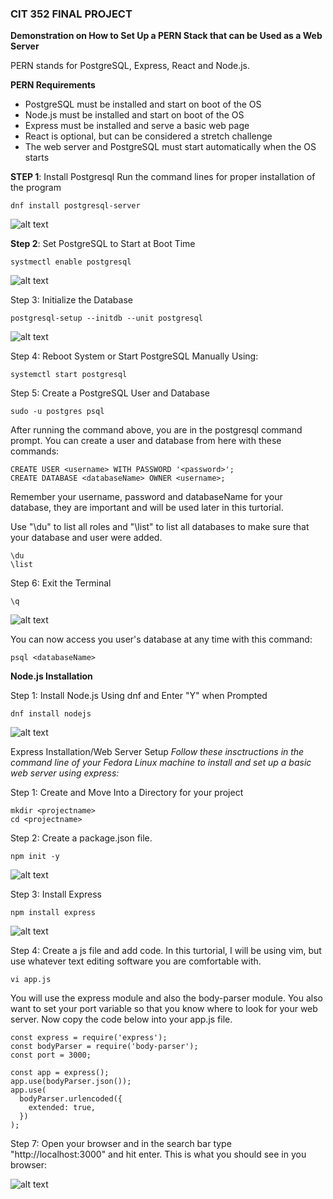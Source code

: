 ### CIT 352 FINAL PROJECT

**Demonstration on How to Set Up a PERN Stack that can be Used as a Web Server**

PERN stands for PostgreSQL, Express, React and Node.js. 

**PERN Requirements**
- PostgreSQL must be installed and start on boot of the OS
- Node.js must be installed and start on boot of the OS
- Express must be installed and serve a basic web page
- React is optional, but can be considered a stretch challenge
- The web server and PostgreSQL must start automatically when the OS starts

**STEP 1**: Install Postgresql
Run the command lines for proper installation of the program
```
dnf install postgresql-server
```
![alt text](postgresql.png)

**Step 2**: Set PostgreSQL to Start at Boot Time
```
systmectl enable postgresql
```
![alt text](enable.png)

Step 3: Initialize the Database

```
postgresql-setup --initdb --unit postgresql
```

![alt text](unitdata.png)

Step 4: Reboot System or Start PostgreSQL Manually Using:

```
systemctl start postgresql
```
Step 5: Create a PostgreSQL User and Database

```
sudo -u postgres psql
```
After running the command above, you are in the postgresql command prompt. You can create a user and database from here with these commands:

```
CREATE USER <username> WITH PASSWORD '<password>';
CREATE DATABASE <databaseName> OWNER <username>;
```
Remember your username, password and databaseName for your database, they are important and will be used later in this turtorial.

Use "\du" to list all roles and "\list" to list all databases to make sure that your database and user were added.

```
\du
\list
```
Step 6: Exit the Terminal

```
\q
```
![alt text](databases.png)

You can now access you user's database at any time with this command:

```
psql <databaseName>
```
**Node.js Installation**

Step 1: Install Node.js Using dnf and Enter "Y" when Prompted

```
dnf install nodejs
```
![alt text](nodejs.png)

Express Installation/Web Server Setup
*Follow these insctructions in the command line of your Fedora Linux machine to install and set up a basic web server using express:*

Step 1: Create and Move Into a Directory for your project


```
mkdir <projectname>
cd <projectname>
```

Step 2: Create a package.json file.

```
npm init -y
```
![alt text](webserver.png)

Step 3: Install Express

```
npm install express
```
![alt text](express.png)

Step 4: Create a js file and add code. In this turtorial, I will be using vim, but use whatever text editing software you are comfortable with.

```
vi app.js
```
You will use the express module and also the body-parser module. You also want to set your port variable so that you know where to look for your web server. Now copy the code below into your app.js file.

```
const express = require('express');
const bodyParser = require('body-parser');
const port = 3000;

const app = express();
app.use(bodyParser.json());
app.use(
  bodyParser.urlencoded({
    extended: true,
  })
);
```

Step 7: Open your browser and in the search bar type "http://localhost:3000" and hit enter. This is what you should see in you browser:

![alt text](helloworld.png)
